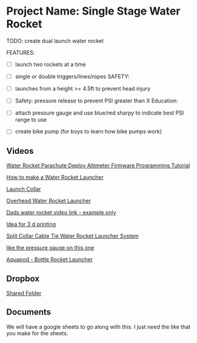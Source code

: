 # Project Name: Single Stage Water Rocket
TODO: create dual launch water rocket 

FEATURES:
- [ ] launch two rockets at a time 
- [ ] single or double triggers/lines/ropes
SAFETY: 
- [ ] launches from a height >= 4.5ft to prevent head injury
- [ ] Safety: pressure release to prevent PSI greater than X
Education: 
- [ ] attach pressure gauge and use blue/red sharpy to indicate best PSI range to use
- [ ] create bike pump (for boys to learn how bike pumps work)
 

## Videos
[Water Rocket Parachute Deploy Altimeter Firmware Programming Tutorial](https://www.youtube.com/watch?v=OrcEw346bdA)

[How to make a Water Rocket Launcher](https://www.youtube.com/watch?v=hJf7DHApz2Y&list=PLK6-a7u-VQfmqPL_loUs0Q1idKfswCHf)

[Launch Collar](https://www.youtube.com/watch?v=iAQv_8aqf2w)

[Overhead Water Rocket Launcher](https://www.youtube.com/watch?v=icQhLT4QCO8)

[Dads water rocket video link - example only](https://www.youtube.com/watch?v=hJf7DHApz2Y&list=PLK6-a7u-VQfmqPL_loUs0Q1idKfswCHfv)

[Idea for 3 d printing](https://www.youtube.com/watch?v=wQ23RjVMojY&t=244s)

[Split Collar Cable Tie Water Rocket Launcher System](https://www.youtube.com/watch?v=T0dKc0fkVko)

[like the pressure gauge on this one](https://www.youtube.com/watch?v=CwJ4ITykf1s)

[Aquapod - Bottle Rocket Launcher](https://www.youtube.com/watch?v=VqJHjX5ZmZM)

## Dropbox
[Shared Folder](https://www.dropbox.com/home/water-rocket-single-stage)

## Documents 
We will have a google sheets to go along with this. I just need the like that you make for the sheets. 

